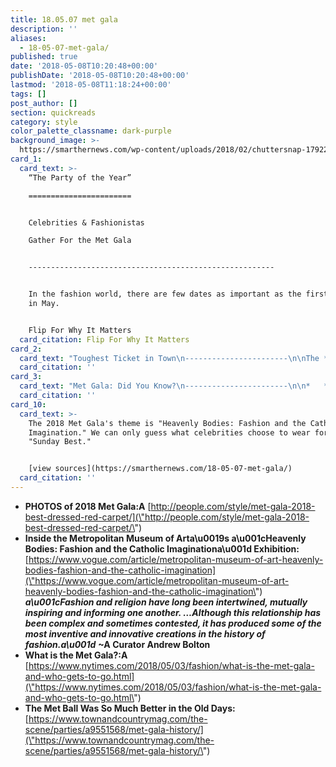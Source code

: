 ```yaml
---
title: 18.05.07 met gala
description: ''
aliases:
  - 18-05-07-met-gala/
published: true
date: '2018-05-08T10:20:48+00:00'
publishDate: '2018-05-08T10:20:48+00:00'
lastmod: '2018-05-08T11:18:24+00:00'
tags: []
post_author: []
section: quickreads
category: style
color_palette_classname: dark-purple
background_image: >-
  https://smarthernews.com/wp-content/uploads/2018/02/chuttersnap-179223-unsplash-360x360.jpg
card_1:
  card_text: >-
    “The Party of the Year”

    =======================


    Celebrities & Fashionistas  

    Gather For the Met Gala  


    -------------------------------------------------------


    In the fashion world, there are few dates as important as the first Monday
    in May.


    Flip For Why It Matters
  card_citation: Flip For Why It Matters
card_2:
  card_text: "Toughest Ticket in Town\n-----------------------\n\nThe **invitation-only tickets** are $30K a piece & tables are about $275K, according to NYT.\n\nAll of the money from ticket sales goes to the **Costume Institute,** which it needs because it is the only one of the Meta\x19s departments that funds itself.\n\nLast year, $12 million was raised."
  card_citation: ''
card_3:
  card_text: "Met Gala: Did You Know?\n-----------------------\n\n*   **Pres. Trump proposed to his wife, Melania,** during 2004 gala.\n*   Attendees are **banned from posting on social media** after the red carpet.\n*   **Anna Wintour has final say** over every invitation & attendee; each guest must be approved.\n*   Under Wintoura\x19s reign, the Met Gala has **raised $145M** for the Costume Institute."
  card_citation: ''
card_10:
  card_text: >-
    The 2018 Met Gala's theme is "Heavenly Bodies: Fashion and the Catholic
    Imagination." We can only guess what celebrities choose to wear for their
    "Sunday Best."


    [view sources](https://smarthernews.com/18-05-07-met-gala/)
  card_citation: ''
---
```

*   ****PHOTOS of 2018 Met Gala:A**** [http://people.com/style/met-gala-2018-best-dressed-red-carpet/](\"http://people.com/style/met-gala-2018-best-dressed-red-carpet/\")
*   **Inside the Metropolitan Museum of Arta\\u0019s a\\u001cHeavenly Bodies: Fashion and the Catholic Imaginationa\\u001d Exhibition:** [https://www.vogue.com/article/metropolitan-museum-of-art-heavenly-bodies-fashion-and-the-catholic-imagination](\"https://www.vogue.com/article/metropolitan-museum-of-art-heavenly-bodies-fashion-and-the-catholic-imagination\")  
    _**a\\u001cFashion and religion have long been intertwined, mutually inspiring and informing one another. …Although this relationship has been complex and sometimes contested, it has produced some of the most inventive and innovative creations in the history of fashion.a\\u001d**_ **~A Curator Andrew Bolton**
*   **What is the Met Gala?:A** [https://www.nytimes.com/2018/05/03/fashion/what-is-the-met-gala-and-who-gets-to-go.html](\"https://www.nytimes.com/2018/05/03/fashion/what-is-the-met-gala-and-who-gets-to-go.html\")
*   **The Met Ball Was So Much Better in the Old Days:** [https://www.townandcountrymag.com/the-scene/parties/a9551568/met-gala-history/](\"https://www.townandcountrymag.com/the-scene/parties/a9551568/met-gala-history/\")
